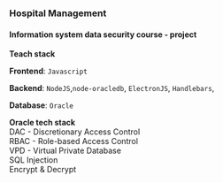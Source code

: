 ### Hospital Management

#### Information system data security course - project

**Teach stack**

**Frontend**: `Javascript`

**Backend**: `NodeJS`,`node-oracledb`, `ElectronJS`, `Handlebars`,

**Database**: `Oracle`
<br/>

**Oracle tech stack**
<br/>
DAC - Discretionary Access Control
<br/>
RBAC - Role-based Access Control
<br/>
VPD - Virtual Private Database
<br/>
SQL Injection
<br/>
Encrypt & Decrypt

